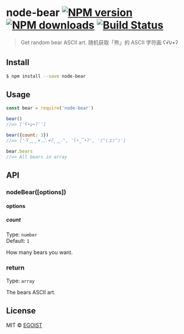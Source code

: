 # node-bear [![NPM version](https://img.shields.io/npm/v/node-bear.svg)](https://npmjs.com/package/node-bear) [![NPM downloads](https://img.shields.io/npm/dm/node-bear.svg)](https://npmjs.com/package/node-bear) [![Build Status](https://img.shields.io/circleci/project/egoist/node-bear/master.svg)](https://circleci.com/gh/egoist/node-bear)

> Get random bear ASCII art. 随机获取「熊」的 ASCII 字符画 ʕ•͡౪•ʔ

## Install

```bash
$ npm install --save node-bear
```

## Usage

```js
const bear = require('node-bear')

bear()
//=> ['ʕ∙ჲ∙ʔ'']

bear({count: 3})
//=> ['˞͛ʕ̡̢̡⚭◞₀͒◟⚭̀ʔ̢̡̢˞͛', 'ʕ•̫͡•ʔ', '(^(エ)^)']

bear.bears
//=> All bears in array
```

## API

### nodeBear([options])

#### options

##### count

Type: `number`<br>
Default: `1`

How many bears you want.

### return

Type: `array`

The bears ASCII art.

## License

MIT © [EGOIST](https://github.com/egoist)
